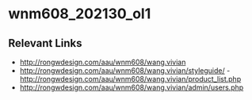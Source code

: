 # wnm608_202130_ol1

## Relevant Links
- http://rongwdesign.com/aau/wnm608/wang.vivian
- http://rongwdesign.com/aau/wnm608/wang.vivian/styleguide/
-http://rongwdesign.com/aau/wnm608/wang.vivian/product_list.php
- http://rongwdesign.com/aau/wnm608/wang.vivian/admin/users.php